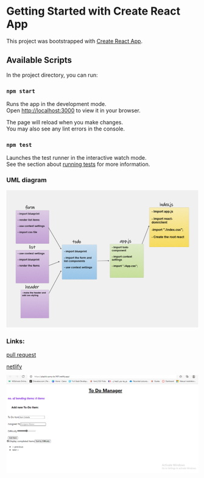 # Getting Started with Create React App

This project was bootstrapped with [Create React App](https://github.com/facebook/create-react-app).

## Available Scripts

In the project directory, you can run:

### `npm start`

Runs the app in the development mode.\
Open [http://localhost:3000](http://localhost:3000) to view it in your browser.

The page will reload when you make changes.\
You may also see any lint errors in the console.

### `npm test`

Launches the test runner in the interactive watch mode.\
See the section about [running tests](https://facebook.github.io/create-react-app/docs/running-tests) for more information.


### UML diagram

![uml](./src/lab31.png)

### Links:

[pull request](https://github.com/marah-jaradat/To-do/pull/1)

[netlify](https://playful-pony-bc1f07.netlify.app/)

![netlify](./src/netlify.png)